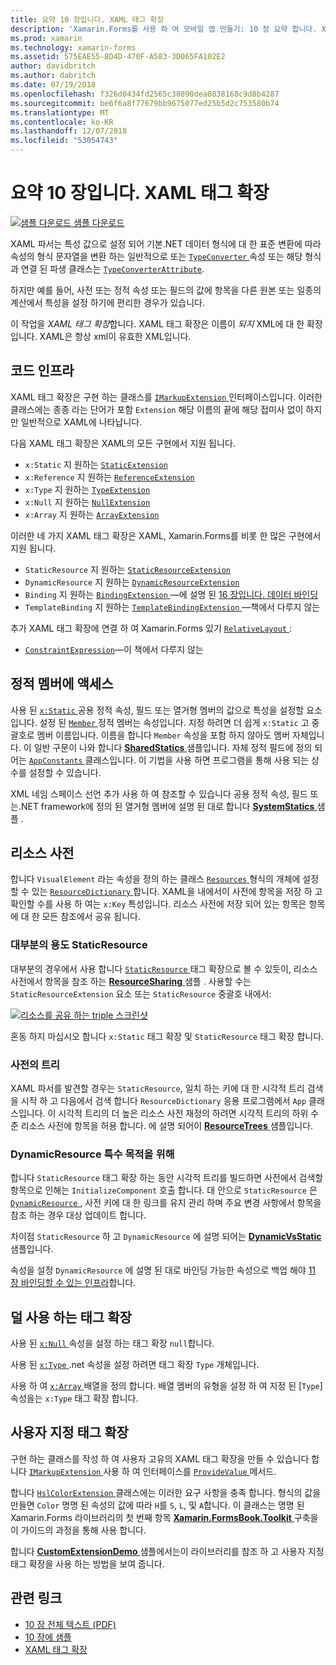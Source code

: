 ```yaml
---
title: 요약 10 장입니다. XAML 태그 확장
description: 'Xamarin.Forms를 사용 하 여 모바일 앱 만들기: 10 장 요약 합니다. XAML 태그 확장'
ms.prod: xamarin
ms.technology: xamarin-forms
ms.assetid: 575EAE55-BD4D-470F-A583-3D065FA102E2
author: davidbritch
ms.author: dabritch
ms.date: 07/19/2018
ms.openlocfilehash: f326d0434fd2565c30890dea0838168c9d8b4287
ms.sourcegitcommit: be6f6a8f77679bb9675077ed25b5d2c753580b74
ms.translationtype: MT
ms.contentlocale: ko-KR
ms.lasthandoff: 12/07/2018
ms.locfileid: "53054743"
---
```

# <a name="summary-of-chapter-10-xaml-markup-extensions"></a>요약 10 장입니다. XAML 태그 확장

[![샘플 다운로드](~/media/shared/download.png) 샘플 다운로드](https://github.com/xamarin/xamarin-forms-book-samples/tree/master/Chapter10)

XAML 파서는 특성 값으로 설정 되어 기본.NET 데이터 형식에 대 한 표준 변환에 따라 속성의 형식 문자열을 변환 하는 일반적으로 또는 [ `TypeConverter` ](xref:Xamarin.Forms.TypeConverter) 속성 또는 해당 형식과 연결 된 파생 클래스는 [`TypeConverterAttribute`](xref:Xamarin.Forms.TypeConverterAttribute).

하지만 예를 들어, 사전 또는 정적 속성 또는 필드의 값에 항목을 다른 원본 또는 일종의 계산에서 특성을 설정 하기에 편리한 경우가 있습니다.

이 작업을 *XAML 태그 확장*합니다. XAML 태그 확장은 이름이 *되지* XML에 대 한 확장입니다. XAML은 항상 xml이 유효한 XML입니다.

## <a name="the-code-infrastructure"></a>코드 인프라

XAML 태그 확장은 구현 하는 클래스를 [ `IMarkupExtension` ](xref:Xamarin.Forms.Xaml.IMarkupExtension) 인터페이스입니다. 이러한 클래스에는 종종 라는 단어가 포함 `Extension` 해당 이름의 끝에 해당 접미사 없이 하지만 일반적으로 XAML에 나타납니다.

다음 XAML 태그 확장은 XAML의 모든 구현에서 지원 됩니다.

- `x:Static` 지 원하는 [`StaticExtension`](xref:Xamarin.Forms.Xaml.StaticExtension)
- `x:Reference` 지 원하는 [`ReferenceExtension`](xref:Xamarin.Forms.Xaml.ReferenceExtension)
- `x:Type` 지 원하는 [`TypeExtension`](xref:Xamarin.Forms.Xaml.TypeExtension)
- `x:Null` 지 원하는 [`NullExtension`](xref:Xamarin.Forms.Xaml.NullExtension)
- `x:Array` 지 원하는 [`ArrayExtension`](xref:Xamarin.Forms.Xaml.ArrayExtension)

이러한 네 가지 XAML 태그 확장은 XAML, Xamarin.Forms를 비롯 한 많은 구현에서 지원 됩니다.

- `StaticResource` 지 원하는 [`StaticResourceExtension`](xref:Xamarin.Forms.Xaml.StaticResourceExtension)
- `DynamicResource` 지 원하는 [`DynamicResourceExtension`](xref:Xamarin.Forms.Xaml.DynamicResourceExtension)
- `Binding` 지 원하는 [ `BindingExtension` ](xref:Xamarin.Forms.Xaml.BindingExtension) &mdash;에 설명 된 [16 장입니다. 데이터 바인딩](#chapter16)
- `TemplateBinding` 지 원하는 [ `TemplateBindingExtension` ](xref:Xamarin.Forms.Xaml.TemplateBindingExtension) &mdash;책에서 다루지 않는

추가 XAML 태그 확장에 연결 하 여 Xamarin.Forms 있기 [ `RelativeLayout` ](xref:Xamarin.Forms.RelativeLayout):

- [`ConstraintExpression`](xref:Xamarin.Forms.ConstraintExpression)&mdash;이 책에서 다루지 않는

## <a name="accessing-static-members"></a>정적 멤버에 액세스

사용 된 [ `x:Static` ](xref:Xamarin.Forms.Xaml.StaticExtension) 공용 정적 속성, 필드 또는 열거형 멤버의 값으로 특성을 설정할 요소입니다. 설정 된 [ `Member` ](xref:Xamarin.Forms.Xaml.StaticExtension.Member) 정적 멤버는 속성입니다. 지정 하려면 더 쉽게 `x:Static` 고 중괄호로 멤버 이름입니다. 이름을 합니다 `Member` 속성을 포함 하지 않아도 멤버 자체입니다. 이 일반 구문이 나와 합니다 [ **SharedStatics** ](https://github.com/xamarin/xamarin-forms-book-samples/tree/master/Chapter10/SharedStatics) 샘플입니다. 자체 정적 필드에 정의 되어는 [ `AppConstants` ](https://github.com/xamarin/xamarin-forms-book-samples/blob/master/Chapter10/SharedStatics/SharedStatics/SharedStatics/AppConstants.cs) 클래스입니다. 이 기법을 사용 하면 프로그램을 통해 사용 되는 상수를 설정할 수 있습니다.

XML 네임 스페이스 선언 추가 사용 하 여 참조할 수 있습니다 공용 정적 속성, 필드 또는.NET framework에 정의 된 열거형 멤버에 설명 된 대로 합니다 [ **SystemStatics** ](https://github.com/xamarin/xamarin-forms-book-samples/tree/master/Chapter10/SystemStatics) 샘플 .

## <a name="resource-dictionaries"></a>리소스 사전

합니다 `VisualElement` 라는 속성을 정의 하는 클래스 [ `Resources` ](xref:Xamarin.Forms.VisualElement.Resources) 형식의 개체에 설정할 수 있는 [ `ResourceDictionary` ](xref:Xamarin.Forms.ResourceDictionary)합니다. XAML을 내에서이 사전에 항목을 저장 하 고 확인할 수를 사용 하 여는 `x:Key` 특성입니다. 리소스 사전에 저장 되어 있는 항목은 항목에 대 한 모든 참조에서 공유 됩니다.

### <a name="staticresource-for-most-purposes"></a>대부분의 용도 StaticResource

대부분의 경우에서 사용 합니다 [ `StaticResource` ](xref:Xamarin.Forms.Xaml.StaticResourceExtension) 태그 확장으로 볼 수 있듯이, 리소스 사전에서 항목을 참조 하는 [ **ResourceSharing** ](https://github.com/xamarin/xamarin-forms-book-samples/tree/master/Chapter10/ResourceSharing) 샘플 . 사용할 수는 `StaticResourceExtension` 요소 또는 `StaticResource` 중괄호 내에서:

[![리소스를 공유 하는 triple 스크린샷](images/ch10fg03-small.png "리소스 공유")](images/ch10fg03-large.png#lightbox "리소스 공유")

혼동 하지 마십시오 합니다 `x:Static` 태그 확장 및 `StaticResource` 태그 확장 합니다.

### <a name="a-tree-of-dictionaries"></a>사전의 트리

XAML 파서를 발견할 경우는 `StaticResource`, 일치 하는 키에 대 한 시각적 트리 검색을 시작 하 고 다음에서 검색 합니다 `ResourceDictionary` 응용 프로그램에서 `App` 클래스입니다. 이 시각적 트리의 더 높은 리소스 사전 재정의 하려면 시각적 트리의 하위 수준 리소스 사전에 항목을 허용 합니다. 에 설명 되어이 [ **ResourceTrees** ](https://github.com/xamarin/xamarin-forms-book-samples/tree/master/Chapter10/ResourceTrees) 샘플입니다.

### <a name="dynamicresource-for-special-purposes"></a>DynamicResource 특수 목적을 위해

합니다 `StaticResource` 태그 확장 하는 동안 시각적 트리를 빌드하면 사전에서 검색할 항목으로 인해는 `InitializeComponent` 호출 합니다. 대 안으로 `StaticResource` 은 [ `DynamicResource` ](xref:Xamarin.Forms.Xaml.DynamicResourceExtension), 사전 키에 대 한 링크를 유지 관리 하며 주요 변경 사항에서 항목을 참조 하는 경우 대상 업데이트 합니다.

차이점 `StaticResource` 하 고 `DynamicResource` 에 설명 되어는 [ **DynamicVsStatic** ](https://github.com/xamarin/xamarin-forms-book-samples/tree/master/Chapter10/DynamicVsStatic) 샘플입니다.

속성을 설정 `DynamicResource` 에 설명 된 대로 바인딩 가능한 속성으로 백업 해야 [11 장 바인딩할 수 있는 인프라](chapter11.md)합니다.

## <a name="lesser-used-markup-extensions"></a>덜 사용 하는 태그 확장

사용 된 [ `x:Null` ](xref:Xamarin.Forms.Xaml.NullExtension) 속성을 설정 하는 태그 확장 `null`합니다.

사용 된 [ `x:Type` ](xref:Xamarin.Forms.Xaml.TypeExtension) .net 속성을 설정 하려면 태그 확장 `Type` 개체입니다.

사용 하 여 [ `x:Array` ](xref:Xamarin.Forms.Xaml.ArrayExtension) 배열을 정의 합니다. 배열 멤버의 유형을 설정 하 여 지정 된 [`Type`] 속성을는 `x:Type` 태그 확장 합니다.

## <a name="a-custom-markup-extension"></a>사용자 지정 태그 확장

구현 하는 클래스를 작성 하 여 사용자 고유의 XAML 태그 확장을 만들 수 있습니다 합니다 [ `IMarkupExtension` ](xref:Xamarin.Forms.Xaml.IMarkupExtension) 사용 하 여 인터페이스를 [ `ProvideValue` ](xref:Xamarin.Forms.Xaml.IMarkupExtension.ProvideValue(System.IServiceProvider)) 메서드.

합니다 [ `HslColorExtension` ](https://github.com/xamarin/xamarin-forms-book-samples/blob/master/Libraries/Xamarin.FormsBook.Toolkit/Xamarin.FormsBook.Toolkit/HslColorExtension.cs) 클래스에는 이러한 요구 사항을 충족 합니다. 형식의 값을 만들면 `Color` 명명 된 속성의 값에 따라 `H`를 `S`, `L`, 및 `A`합니다. 이 클래스는 명명 된 Xamarin.Forms 라이브러리의 첫 번째 항목 [ **Xamarin.FormsBook.Toolkit** ](https://github.com/xamarin/xamarin-forms-book-samples/tree/master/Libraries/Xamarin.FormsBook.Toolkit) 구축을이 가이드의 과정을 통해 사용 합니다.

합니다 [ **CustomExtensionDemo** ](https://github.com/xamarin/xamarin-forms-book-samples/tree/master/Chapter10/CustomExtensionDemo) 샘플에서는이 라이브러리를 참조 하 고 사용자 지정 태그 확장을 사용 하는 방법을 보여 줍니다.

## <a name="related-links"></a>관련 링크

- [10 장 전체 텍스트 (PDF)](https://download.xamarin.com/developer/xamarin-forms-book/XamarinFormsBook-Ch10-Apr2016.pdf)
- [10 장에 샘플](https://github.com/xamarin/xamarin-forms-book-samples/tree/master/Chapter10)
- [XAML 태그 확장](~/xamarin-forms/xaml/markup-extensions/index.md)

